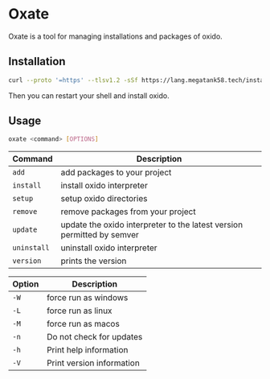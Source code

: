 # Oxate

Oxate is a tool for managing installations and packages of oxido.

## Installation

```bash
curl --proto '=https' --tlsv1.2 -sSf https://lang.megatank58.tech/install.sh | sh
```

Then you can restart your shell and install oxido.

## Usage

```bash
oxate <command> [OPTIONS]
```

| Command     | Description                                                            |
| ---         | ---                                                                    |
| `add`       | add packages to your project                                           |
| `install`   | install oxido interpreter                                              |
| `setup`     | setup oxido directories                                                |
| `remove`    | remove packages from your project                                      |
| `update`    | update the oxido interpreter to the latest version permitted by semver |
| `uninstall` | uninstall oxido interpreter                                            |
| `version`   | prints the version                                                     |

| Option | Description          |
| ---    | ---                  |
| `-W`   | force run as windows |
| `-L`   | force run as linux   |
| `-M`   | force run as macos   |
| `-n`   | Do not check for updates |
| `-h`   | Print help information |
| `-V`   | Print version information |
  
